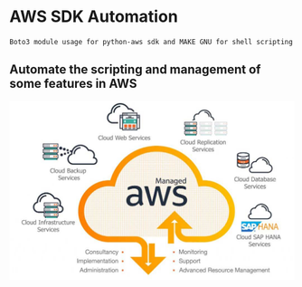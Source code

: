 # AWS SDK Automation

    Boto3 module usage for python-aws sdk and MAKE GNU for shell scripting

## Automate the scripting and management of some features in AWS

![](docs/img/AWS_1.jpg)